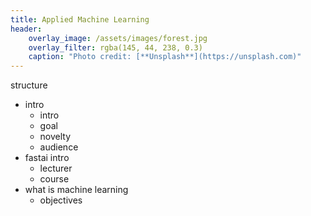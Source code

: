 ```yaml
---
title: Applied Machine Learning
header:
    overlay_image: /assets/images/forest.jpg
    overlay_filter: rgba(145, 44, 238, 0.3)
    caption: "Photo credit: [**Unsplash**](https://unsplash.com)"
---
```


<!-- > Follow this bootcamp now and become a data scientist!
So goes the data science course ad I see 

There's a good chance you've seen a claim like the above in an ad. The hype is real. Data science and machine learning have become very popular terms, and *data scientist* has been coined the [sexiest job of the 21st century](https://hbr.org/2012/10/data-scientist-the-sexiest-job-of-the-21st-century).  -->




structure

- intro
    - intro
    - goal
    - novelty
    - audience
- fastai intro
    - lecturer
    - course
- what is machine learning
    - objectives

